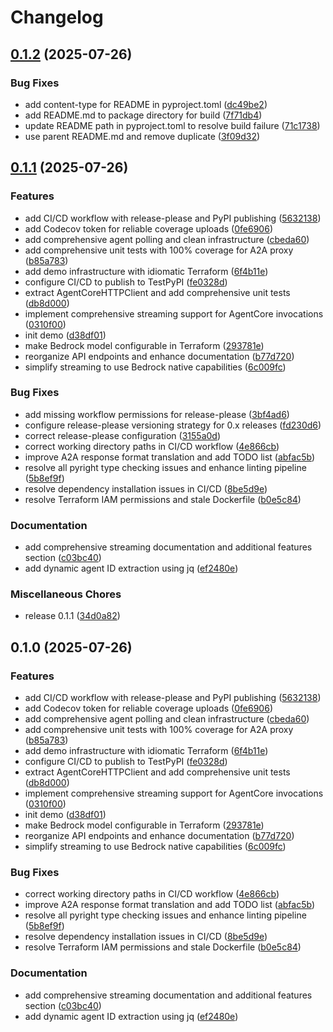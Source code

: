 # Changelog

## [0.1.2](https://github.com/dwmkerr/aws-bedrock-a2a-proxy/compare/v0.1.1...v0.1.2) (2025-07-26)


### Bug Fixes

* add content-type for README in pyproject.toml ([dc49be2](https://github.com/dwmkerr/aws-bedrock-a2a-proxy/commit/dc49be2616c32fc27a1832427e3ec79f0d686e02))
* add README.md to package directory for build ([7f71db4](https://github.com/dwmkerr/aws-bedrock-a2a-proxy/commit/7f71db49262b3292ae39a9e457bee1ca0f1d9013))
* update README path in pyproject.toml to resolve build failure ([71c1738](https://github.com/dwmkerr/aws-bedrock-a2a-proxy/commit/71c1738e19b49a85bf4643b238266df073647312))
* use parent README.md and remove duplicate ([3f09d32](https://github.com/dwmkerr/aws-bedrock-a2a-proxy/commit/3f09d32f91e9d5b44b14cb38c4a3f61442837b68))

## [0.1.1](https://github.com/dwmkerr/aws-bedrock-a2a-proxy/compare/v0.1.0...v0.1.1) (2025-07-26)


### Features

* add CI/CD workflow with release-please and PyPI publishing ([5632138](https://github.com/dwmkerr/aws-bedrock-a2a-proxy/commit/5632138fc64545a852f266d78fe0a87a9272efd2))
* add Codecov token for reliable coverage uploads ([0fe6906](https://github.com/dwmkerr/aws-bedrock-a2a-proxy/commit/0fe6906ea5bc1b9180524a8c180fc1a34f68902c))
* add comprehensive agent polling and clean infrastructure ([cbeda60](https://github.com/dwmkerr/aws-bedrock-a2a-proxy/commit/cbeda60ddbb1dc846d181bd3dcc928a19a65c3e5))
* add comprehensive unit tests with 100% coverage for A2A proxy ([b85a783](https://github.com/dwmkerr/aws-bedrock-a2a-proxy/commit/b85a783a08fc7e12e531f107af256b22de4b27bf))
* add demo infrastructure with idiomatic Terraform ([6f4b11e](https://github.com/dwmkerr/aws-bedrock-a2a-proxy/commit/6f4b11eda79d323f97c38b1072324e51425ceced))
* configure CI/CD to publish to TestPyPI ([fe0328d](https://github.com/dwmkerr/aws-bedrock-a2a-proxy/commit/fe0328dc7803416a73f7d2376185b57da00b0bf0))
* extract AgentCoreHTTPClient and add comprehensive unit tests ([db8d000](https://github.com/dwmkerr/aws-bedrock-a2a-proxy/commit/db8d0008c24d5c492fb242f5e6477d9c9e94faa7))
* implement comprehensive streaming support for AgentCore invocations ([0310f00](https://github.com/dwmkerr/aws-bedrock-a2a-proxy/commit/0310f0066e9d5dc4fb659ae14c1bc008288a0203))
* init demo ([d38df01](https://github.com/dwmkerr/aws-bedrock-a2a-proxy/commit/d38df01dceb5d18c547f7d7500b86a24f40927d8))
* make Bedrock model configurable in Terraform ([293781e](https://github.com/dwmkerr/aws-bedrock-a2a-proxy/commit/293781e888f7d7482b88194eae5066957985b07f))
* reorganize API endpoints and enhance documentation ([b77d720](https://github.com/dwmkerr/aws-bedrock-a2a-proxy/commit/b77d720138e85b1ee75939028b3438b400a64a66))
* simplify streaming to use Bedrock native capabilities ([6c009fc](https://github.com/dwmkerr/aws-bedrock-a2a-proxy/commit/6c009fc4e80071918c61f9550cf30c7fca3a3fdb))


### Bug Fixes

* add missing workflow permissions for release-please ([3bf4ad6](https://github.com/dwmkerr/aws-bedrock-a2a-proxy/commit/3bf4ad6a61599aab7dbeca7e0fa8581b85b2bbbe))
* configure release-please versioning strategy for 0.x releases ([fd230d6](https://github.com/dwmkerr/aws-bedrock-a2a-proxy/commit/fd230d6e8c1f57acaac98e4091778e003aaf691c))
* correct release-please configuration ([3155a0d](https://github.com/dwmkerr/aws-bedrock-a2a-proxy/commit/3155a0de3d7161d317b5602dced6cff6821ef999))
* correct working directory paths in CI/CD workflow ([4e866cb](https://github.com/dwmkerr/aws-bedrock-a2a-proxy/commit/4e866cb3fab8f03c119940772ef5fad0cc557d2b))
* improve A2A response format translation and add TODO list ([abfac5b](https://github.com/dwmkerr/aws-bedrock-a2a-proxy/commit/abfac5b1ac6443164540d0088795d6acc6f18b9a))
* resolve all pyright type checking issues and enhance linting pipeline ([5b8ef9f](https://github.com/dwmkerr/aws-bedrock-a2a-proxy/commit/5b8ef9f443c2fe93f9da214010e0035a1c10a928))
* resolve dependency installation issues in CI/CD ([8be5d9e](https://github.com/dwmkerr/aws-bedrock-a2a-proxy/commit/8be5d9e7bde13ed30c666378b4c2016886317643))
* resolve Terraform IAM permissions and stale Dockerfile ([b0e5c84](https://github.com/dwmkerr/aws-bedrock-a2a-proxy/commit/b0e5c84083e5085eeba5bc1aaeef6a56c37d3dd6))


### Documentation

* add comprehensive streaming documentation and additional features section ([c03bc40](https://github.com/dwmkerr/aws-bedrock-a2a-proxy/commit/c03bc40f0b3c1abff06aa17bf91529f4e1acc9b4))
* add dynamic agent ID extraction using jq ([ef2480e](https://github.com/dwmkerr/aws-bedrock-a2a-proxy/commit/ef2480ebe6e9361a24faf1b526c59b9638a056ac))


### Miscellaneous Chores

* release 0.1.1 ([34d0a82](https://github.com/dwmkerr/aws-bedrock-a2a-proxy/commit/34d0a82af79d481dd5e14118d3b12dc7264096da))

## 0.1.0 (2025-07-26)


### Features

* add CI/CD workflow with release-please and PyPI publishing ([5632138](https://github.com/dwmkerr/aws-bedrock-a2a-proxy/commit/5632138fc64545a852f266d78fe0a87a9272efd2))
* add Codecov token for reliable coverage uploads ([0fe6906](https://github.com/dwmkerr/aws-bedrock-a2a-proxy/commit/0fe6906ea5bc1b9180524a8c180fc1a34f68902c))
* add comprehensive agent polling and clean infrastructure ([cbeda60](https://github.com/dwmkerr/aws-bedrock-a2a-proxy/commit/cbeda60ddbb1dc846d181bd3dcc928a19a65c3e5))
* add comprehensive unit tests with 100% coverage for A2A proxy ([b85a783](https://github.com/dwmkerr/aws-bedrock-a2a-proxy/commit/b85a783a08fc7e12e531f107af256b22de4b27bf))
* add demo infrastructure with idiomatic Terraform ([6f4b11e](https://github.com/dwmkerr/aws-bedrock-a2a-proxy/commit/6f4b11eda79d323f97c38b1072324e51425ceced))
* configure CI/CD to publish to TestPyPI ([fe0328d](https://github.com/dwmkerr/aws-bedrock-a2a-proxy/commit/fe0328dc7803416a73f7d2376185b57da00b0bf0))
* extract AgentCoreHTTPClient and add comprehensive unit tests ([db8d000](https://github.com/dwmkerr/aws-bedrock-a2a-proxy/commit/db8d0008c24d5c492fb242f5e6477d9c9e94faa7))
* implement comprehensive streaming support for AgentCore invocations ([0310f00](https://github.com/dwmkerr/aws-bedrock-a2a-proxy/commit/0310f0066e9d5dc4fb659ae14c1bc008288a0203))
* init demo ([d38df01](https://github.com/dwmkerr/aws-bedrock-a2a-proxy/commit/d38df01dceb5d18c547f7d7500b86a24f40927d8))
* make Bedrock model configurable in Terraform ([293781e](https://github.com/dwmkerr/aws-bedrock-a2a-proxy/commit/293781e888f7d7482b88194eae5066957985b07f))
* reorganize API endpoints and enhance documentation ([b77d720](https://github.com/dwmkerr/aws-bedrock-a2a-proxy/commit/b77d720138e85b1ee75939028b3438b400a64a66))
* simplify streaming to use Bedrock native capabilities ([6c009fc](https://github.com/dwmkerr/aws-bedrock-a2a-proxy/commit/6c009fc4e80071918c61f9550cf30c7fca3a3fdb))


### Bug Fixes

* correct working directory paths in CI/CD workflow ([4e866cb](https://github.com/dwmkerr/aws-bedrock-a2a-proxy/commit/4e866cb3fab8f03c119940772ef5fad0cc557d2b))
* improve A2A response format translation and add TODO list ([abfac5b](https://github.com/dwmkerr/aws-bedrock-a2a-proxy/commit/abfac5b1ac6443164540d0088795d6acc6f18b9a))
* resolve all pyright type checking issues and enhance linting pipeline ([5b8ef9f](https://github.com/dwmkerr/aws-bedrock-a2a-proxy/commit/5b8ef9f443c2fe93f9da214010e0035a1c10a928))
* resolve dependency installation issues in CI/CD ([8be5d9e](https://github.com/dwmkerr/aws-bedrock-a2a-proxy/commit/8be5d9e7bde13ed30c666378b4c2016886317643))
* resolve Terraform IAM permissions and stale Dockerfile ([b0e5c84](https://github.com/dwmkerr/aws-bedrock-a2a-proxy/commit/b0e5c84083e5085eeba5bc1aaeef6a56c37d3dd6))


### Documentation

* add comprehensive streaming documentation and additional features section ([c03bc40](https://github.com/dwmkerr/aws-bedrock-a2a-proxy/commit/c03bc40f0b3c1abff06aa17bf91529f4e1acc9b4))
* add dynamic agent ID extraction using jq ([ef2480e](https://github.com/dwmkerr/aws-bedrock-a2a-proxy/commit/ef2480ebe6e9361a24faf1b526c59b9638a056ac))
